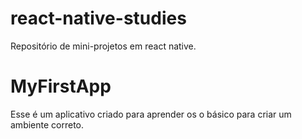 # react-native-studies

Repositório de mini-projetos em react native.

# MyFirstApp

Esse é um aplicativo criado para aprender os o básico para criar um ambiente correto.
